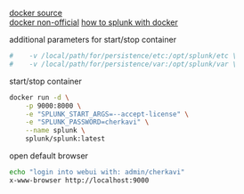 [docker source](https://github.com/splunk/docker-splunk)  
[docker non-official](https://github.com/dennybritz/docker-splunk/blob/master/enterprise/README.md)
[how to splunk with docker](https://elatov.github.io/2017/09/using-splunk-with-docker/)  

additional parameters for start/stop container
```bash
#    -v /local/path/for/persistence/etc:/opt/splunk/etc \
#    -v /local/path/for/persistence/var:/opt/splunk/var \
```

start/stop container
```bash
docker run -d \
    -p 9000:8000 \
    -e "SPLUNK_START_ARGS=--accept-license" \
    -e "SPLUNK_PASSWORD=cherkavi" \
    --name splunk \
    splunk/splunk:latest
```

open default browser
```bash
echo "login into webui with: admin/cherkavi"
x-www-browser http://localhost:9000
```
